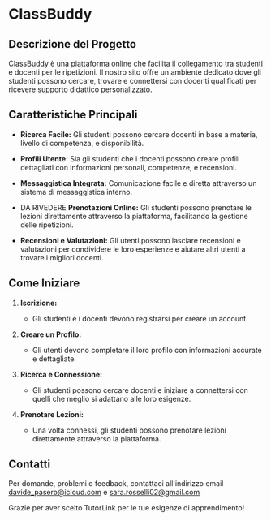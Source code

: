 # ClassBuddy

## Descrizione del Progetto

ClassBuddy è una piattaforma online che facilita il collegamento tra studenti e docenti per le ripetizioni. Il nostro sito offre un ambiente dedicato dove gli studenti possono cercare, trovare e connettersi con docenti qualificati per ricevere supporto didattico personalizzato.

## Caratteristiche Principali

- **Ricerca Facile:** Gli studenti possono cercare docenti in base a materia, livello di competenza, e disponibilità.
  
- **Profili Utente:** Sia gli studenti che i docenti possono creare profili dettagliati con informazioni personali, competenze, e recensioni.

- **Messaggistica Integrata:** Comunicazione facile e diretta attraverso un sistema di messaggistica interno.

- DA RIVEDERE **Prenotazioni Online:** Gli studenti possono prenotare le lezioni direttamente attraverso la piattaforma, facilitando la gestione delle ripetizioni.

- **Recensioni e Valutazioni:** Gli utenti possono lasciare recensioni e valutazioni per condividere le loro esperienze e aiutare altri utenti a trovare i migliori docenti.

## Come Iniziare

1. **Iscrizione:**
   - Gli studenti e i docenti devono registrarsi per creare un account.
   
2. **Creare un Profilo:**
   - Gli utenti devono completare il loro profilo con informazioni accurate e dettagliate.

3. **Ricerca e Connessione:**
   - Gli studenti possono cercare docenti e iniziare a connettersi con quelli che meglio si adattano alle loro esigenze.

4. **Prenotare Lezioni:**
   - Una volta connessi, gli studenti possono prenotare lezioni direttamente attraverso la piattaforma.

## Contatti

Per domande, problemi o feedback, contattaci all'indirizzo email davide_pasero@icloud.com e sara.rosselli02@gmail.com

Grazie per aver scelto TutorLink per le tue esigenze di apprendimento!

